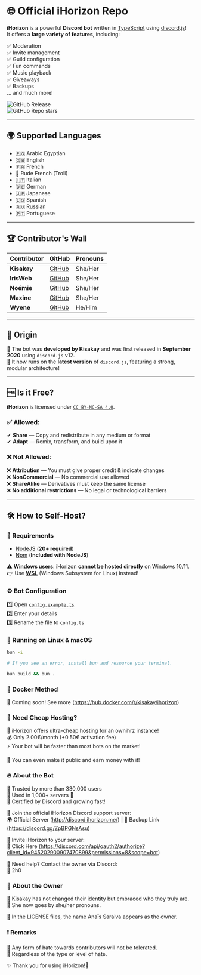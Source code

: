 # 🌐 Official iHorizon Repo  

**iHorizon** is a powerful **Discord bot** written in [TypeScript](https://www.typescriptlang.org/) using [discord.js](https://npmjs.com/discord.js)!  
It offers a **large variety of features**, including:  

✅ Moderation  
✅ Invite management  
✅ Guild configuration  
✅ Fun commands  
✅ Music playback  
✅ Giveaways  
✅ Backups  
... and much more!  

![GitHub Release](https://img.shields.io/github/v/release/ihrz/ihrz)  
![GitHub Repo stars](https://img.shields.io/github/stars/ihrz/ihrz)  

---  

## 🌍 Supported Languages  

- 🇪🇬 Arabic Egyptian  
- 🇬🇧 English  
- 🇫🇷 French  
- 🤬 Rude French (Troll)  
- 🇮🇹 Italian  
- 🇩🇪 German  
- 🇯🇵 Japanese  
- 🇪🇸 Spanish  
- 🇷🇺 Russian  
- 🇵🇹 Portuguese  

---  

## 🏆 Contributor's Wall  

| Contributor | GitHub | Pronouns |
|------------|--------|----------|
| **Kisakay** | [GitHub](https://github.com/Kisakay) | She/Her |
| **IrisWeb** | [GitHub](https://github.com/irisihrz) | She/Her |
| **Noémie** | [GitHub](https://github.com/name-shitty-github-profile) | She/Her |
| **Maxine** | [GitHub](https://github.com/mxi1n) | She/Her |
| **Wyene** | [GitHub](https://github.com/tryedandcatched) | He/Him |

---  

## 📜 Origin  

🚀 The bot was **developed by Kisakay** and was first released in **September 2020** using `discord.js` v12.  
🎉 It now runs on the **latest version** of `discord.js`, featuring a strong, modular architecture!  

---  

## 🆓 Is it Free?  

**iHorizon** is licensed under [`CC BY-NC-SA 4.0`](https://creativecommons.org/licenses/by-nc-sa/4.0/).  

### ✅ Allowed:  
✔ **Share** — Copy and redistribute in any medium or format  
✔ **Adapt** — Remix, transform, and build upon it  

### ❌ Not Allowed:  
❌ **Attribution** — You must give proper credit & indicate changes  
❌ **NonCommercial** — No commercial use allowed  
❌ **ShareAlike** — Derivatives must keep the same license  
❌ **No additional restrictions** — No legal or technological barriers  

---  

## 🛠 How to Self-Host?  

### 📌 Requirements  
- [NodeJS](https://nodejs.org) (**20+ required**)  
- [Npm](https://npmjs.com) (**Included with NodeJS**)  

⚠ **Windows users**: iHorizon **cannot be hosted directly** on Windows 10/11.  
👉 Use **[WSL](https://learn.microsoft.com/en-us/windows/wsl/install)** (Windows Subsystem for Linux) instead!  

### ⚙ Bot Configuration  
1️⃣ Open [`config.example.ts`](https://github.com/ihrz/ihrz/blob/dev/src/files/config.example.ts)  
2️⃣ Enter your details  
3️⃣ Rename the file to `config.ts`  

### 🚀 Running on Linux & macOS  

```bash
bun -i

# If you see an error, install bun and resource your terminal.

bun build && bun .
```

### 🐳 Docker Method  

🚧 Coming soon! See more (https://hub.docker.com/r/kisakay/ihorizon)  

### 💸 Need Cheap Hosting?  

🎉 iHorizon offers ultra-cheap hosting for an ownihrz instance!  
💰 Only 2.00€/month (+0.50€ activation fee)  
⚡ Your bot will be faster than most bots on the market!  

🤖 You can even make it public and earn money with it!  

### 🔥 About the Bot  

🔹 Trusted by more than 330,000 users  
🔹 Used in 1,000+ servers 🎉  
🔹 Certified by Discord and growing fast!  

📌 Join the official iHorizon Discord support server:  
🌍 Official Server (http://discord.ihorizon.me/) | 🔗 Backup Link (https://discord.gg/ZpBPGNsAsu)  

📌 Invite iHorizon to your server:  
🤖 Click Here (https://discord.com/api/oauth2/authorize?client_id=945202900907470899&permissions=8&scope=bot)  

📌 Need help? Contact the owner via Discord:  
👤 2h0  

### 👤 About the Owner  

💖 Kisakay has not changed their identity but embraced who they truly are.  
💜 She now goes by she/her pronouns.  

📜 In the LICENSE files, the name Anaïs Saraiva appears as the owner.  

### ❗ Remarks  

🚨 Any form of hate towards contributors will not be tolerated.  
🚨 Regardless of the type or level of hate.  

✨ Thank you for using iHorizon!🚀  
